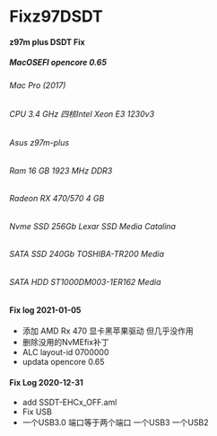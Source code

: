 # Fixz97DSDT
#### z97m plus DSDT Fix
##### MacOSEFI opencore 0.65

###### Mac Pro (2017)
###### CPU 3.4 GHz 四核Intel Xeon E3 1230v3
###### Asus z97m-plus
###### Ram 16 GB 1923 MHz DDR3
###### Radeon RX 470/570 4 GB
###### Nvme SSD 256Gb Lexar SSD Media Catalina
###### SATA SSD 240Gb TOSHIBA-TR200 Media
###### SATA HDD ST1000DM003-1ER162 Media

#### Fix log 2021-01-05
- 添加 AMD Rx 470 显卡黑苹果驱动 但几乎没作用
- 删除没用的NvMEfix补丁
- ALC layout-id 0700000
- updata opencore 0.65
#### Fix Log 2020-12-31
- add SSDT-EHCx_OFF.aml
- Fix USB
- 一个USB3.0 端口等于两个端口 一个USB3 一个USB2
